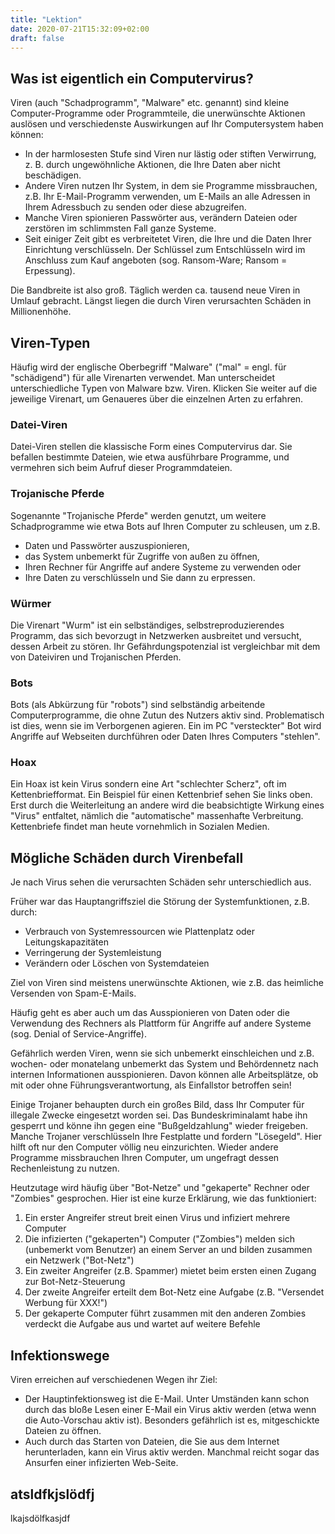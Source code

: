 ```yaml
---
title: "Lektion"
date: 2020-07-21T15:32:09+02:00
draft: false
---
```


## Was ist eigentlich ein Computervirus?
Viren (auch "Schadprogramm", "Malware" etc. genannt) sind kleine Computer-Programme oder Programmteile, die unerwünschte Aktionen auslösen und verschiedenste Auswirkungen auf Ihr Computersystem haben können:

  * In der harmlosesten Stufe sind Viren nur lästig oder stiften Verwirrung, z. B. durch ungewöhnliche Aktionen, die Ihre Daten aber nicht beschädigen.
  * Andere Viren nutzen Ihr System, in dem sie Programme missbrauchen, z.B. Ihr E-Mail-Programm verwenden, um E-Mails an alle Adressen in Ihrem Adressbuch zu senden oder diese abzugreifen.
  * Manche Viren spionieren Passwörter aus, verändern Dateien oder zerstören im schlimmsten Fall ganze Systeme.
  * Seit einiger Zeit gibt es verbreitetet Viren, die Ihre und die Daten Ihrer Einrichtung verschlüsseln. Der Schlüssel zum Entschlüsseln wird im Anschluss zum Kauf angeboten (sog. Ransom-Ware; Ransom = Erpessung).

Die Bandbreite ist also groß. Täglich werden ca. tausend neue Viren in Umlauf gebracht. Längst liegen die durch Viren verursachten Schäden in Millionenhöhe.

## Viren-Typen

Häufig wird der englische Oberbegriff "Malware" ("mal" = engl. für "schädigend") für alle Virenarten verwendet. Man unterscheidet unterschiedliche Typen von Malware bzw. Viren. Klicken Sie weiter auf die jeweilige Virenart, um Genaueres über die einzelnen Arten zu erfahren.

### Datei-Viren
Datei-Viren stellen die klassische Form eines Computervirus dar. Sie befallen bestimmte Dateien, wie etwa ausführbare Programme, und vermehren sich beim Aufruf dieser Programmdateien.

### Trojanische Pferde
Sogenannte "Trojanische Pferde" werden genutzt, um weitere Schadprogramme wie etwa Bots auf Ihren Computer zu schleusen, um z.B.
  * Daten und Passwörter auszuspionieren,
  * das System unbemerkt für Zugriffe von außen zu öffnen,
  * Ihren Rechner für Angriffe auf andere Systeme zu verwenden oder
  * Ihre Daten zu verschlüsseln und Sie dann zu erpressen.

### Würmer
Die Virenart "Wurm" ist ein selbständiges, selbstreproduzierendes Programm, das sich bevorzugt in Netzwerken ausbreitet und versucht, dessen Arbeit zu stören. Ihr Gefährdungspotenzial ist vergleichbar mit dem von Dateiviren und Trojanischen Pferden.

### Bots
Bots (als Abkürzung für "robots") sind selbständig arbeitende Computerprogramme, die ohne Zutun des Nutzers aktiv sind. Problematisch ist dies, wenn sie im Verborgenen agieren. Ein im PC "versteckter" Bot wird Angriffe auf Webseiten durchführen oder Daten Ihres Computers "stehlen".

### Hoax
Ein Hoax ist kein Virus sondern eine Art "schlechter Scherz", oft im Kettenbriefformat. Ein Beispiel für einen Kettenbrief sehen Sie links oben. Erst durch die Weiterleitung an andere wird die beabsichtigte Wirkung eines "Virus" entfaltet, nämlich die "automatische" massenhafte Verbreitung. Kettenbriefe findet man heute vornehmlich in Sozialen Medien.

## Mögliche Schäden durch Virenbefall

Je nach Virus sehen die verursachten Schäden sehr unterschiedlich aus.

Früher war das Hauptangriffsziel die Störung der Systemfunktionen, z.B. durch:

  * Verbrauch von Systemressourcen wie Plattenplatz oder Leitungskapazitäten
  * Verringerung der Systemleistung
  * Verändern oder Löschen von Systemdateien

Ziel von Viren sind meistens unerwünschte Aktionen, wie z.B. das heimliche Versenden von Spam-E-Mails.

Häufig geht es aber auch um das Ausspionieren von Daten oder die Verwendung des Rechners als Plattform für Angriffe auf andere Systeme (sog. Denial of Service-Angriffe).

Gefährlich werden Viren, wenn sie sich unbemerkt einschleichen und z.B. wochen- oder monatelang unbemerkt das System und Behördennetz nach internen Informationen ausspionieren. Davon können alle Arbeitsplätze, ob mit oder ohne Führungsverantwortung, als Einfallstor betroffen sein!

Einige Trojaner behaupten durch ein großes Bild, dass Ihr Computer für illegale Zwecke eingesetzt worden sei. Das Bundeskriminalamt habe ihn gesperrt und könne ihn gegen eine "Bußgeldzahlung" wieder freigeben. Manche Trojaner verschlüsseln Ihre Festplatte und fordern "Lösegeld". Hier hilft oft nur den Computer völlig neu einzurichten. Wieder andere Programme missbrauchen Ihren Computer, um ungefragt dessen Rechenleistung zu nutzen.

Heutzutage wird häufig über "Bot-Netze" und "gekaperte" Rechner oder "Zombies" gesprochen. Hier ist eine kurze Erklärung, wie das funktioniert:

  1. Ein erster Angreifer streut breit einen Virus und infiziert mehrere Computer
  1. Die infizierten ("gekaperten") Computer ("Zombies") melden sich (unbemerkt vom Benutzer) an einem Server an und bilden zusammen ein Netzwerk ("Bot-Netz")
  1. Ein zweiter Angreifer (z.B. Spammer) mietet beim ersten einen Zugang zur Bot-Netz-Steuerung
  1. Der zweite Angreifer erteilt dem Bot-Netz eine Aufgabe (z.B. "Versendet Werbung für XXX!")
  1. Der gekaperte Computer führt zusammen mit den anderen Zombies verdeckt die Aufgabe aus und wartet auf weitere Befehle

## Infektionswege

Viren erreichen auf verschiedenen Wegen ihr Ziel:

  * Der Hauptinfektionsweg ist die E-Mail. Unter Umständen kann schon durch das bloße Lesen einer E-Mail ein Virus aktiv werden (etwa wenn die Auto-Vorschau aktiv ist). Besonders gefährlich ist es, mitgeschickte Dateien zu öffnen.
  * Auch durch das Starten von Dateien, die Sie aus dem Internet herunterladen, kann ein Virus aktiv werden. Manchmal reicht sogar das Ansurfen einer infizierten Web-Seite.

## atsldfkjslödfj

lkajsdölfkasjdf